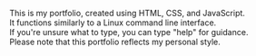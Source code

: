 This is my portfolio, created using HTML, CSS, and JavaScript.<br> 
It functions similarly to a Linux command line interface.<br>
If you're unsure what to type, you can type "help" for guidance.<br> 
Please note that this portfolio reflects my personal style.

